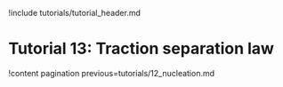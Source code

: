 !include tutorials/tutorial_header.md

# Tutorial 13: Traction separation law

!content pagination previous=tutorials/12_nucleation.md
